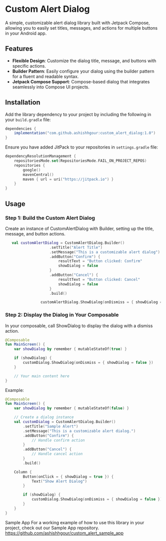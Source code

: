 # Custom Alert Dialog

A simple, customizable alert dialog library built with Jetpack Compose, allowing you to easily set titles, messages, and actions for multiple buttons in your Android app.

## Features

- **Flexible Design**: Customize the dialog title, message, and buttons with specific actions.
- **Builder Pattern**: Easily configure your dialog using the builder pattern for a fluent and readable syntax.
- **Jetpack Compose Support**: Compose-based dialog that integrates seamlessly into Compose UI projects.

## Installation

Add the library dependency to your project by including the following in your `build.gradle` file:

```gradle
dependencies {
    implementation("com.github.ashishhgour:custom_alert_dialog:1.0")
}
```

Ensure you have added JitPack to your repositories in `settings.gradle` file:

```kotlin
dependencyResolutionManagement {
    repositoriesMode.set(RepositoriesMode.FAIL_ON_PROJECT_REPOS)
    repositories {
        google()
        mavenCentral()
        maven { url = uri("https://jitpack.io") }
    }
}
```


## Usage

### Step 1: Build the Custom Alert Dialog
Create an instance of CustomAlertDialog with Builder, setting up the title, message, and button actions.

```kotlin
   val customAlertDialog = CustomAlertDialog.Builder()
                    .setTitle("Alert Title")
                    .setMessage("This is a customizable alert dialog")
                    .addButton("Confirm") {
                        resultText = "Button clicked: Confirm"
                        showDialog = false
                    }
                    .addButton("Cancel") {
                        resultText = "Button clicked: Cancel"
                        showDialog = false
                    }
                    .build()

                customAlertDialog.ShowDialog(onDismiss = { showDialog = false })

```

### Step 2: Display the Dialog in Your Composable
In your composable, call ShowDialog to display the dialog with a dismiss action.

```kotlin
@Composable
fun MainScreen() {
    var showDialog by remember { mutableStateOf(true) }

    if (showDialog) {
        customDialog.ShowDialog(onDismiss = { showDialog = false })
    }

    // Your main content here
}
```

Example:

```kotlin
@Composable
fun MainScreen() {
    var showDialog by remember { mutableStateOf(false) }

    // Create a dialog instance
    val customDialog = CustomAlertDialog.Builder()
        .setTitle("Sample Alert")
        .setMessage("This is a customizable alert dialog.")
        .addButton("Confirm") {
            // Handle confirm action
        }
        .addButton("Cancel") {
            // Handle cancel action
        }
        .build()

    Column {
        Button(onClick = { showDialog = true }) {
            Text("Show Alert Dialog")
        }

        if (showDialog) {
            customDialog.ShowDialog(onDismiss = { showDialog = false })
        }
    }
}
```

Sample App
For a working example of how to use this library in your project, check out our Sample App repository.
https://github.com/ashishhgour/custom_alert_sample_app

